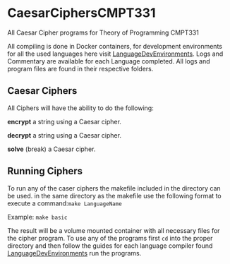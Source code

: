 # CaesarCiphersCMPT331
All Caesar Cipher programs for Theory of Programming CMPT331

All compiling is done in Docker containers, for development environments for all the used languages here visit [LanguageDevEnvironments](https://github.com/dgisolfi/LanguageDevEnvironments). Logs and Commentary are available for each Language completed. All logs and program files are found in their respective folders.

## Caesar Ciphers

All Ciphers will have the ability to do the following:

**encrypt** a string using a Caesar cipher.

**decrypt** a string using a Caesar cipher.

**solve** (break) a Caesar cipher.

## Running Ciphers

To run any of the caser ciphers the makefile included in the directory can be used. in the same directory as the makefile use the following format to execute a command:`make LanguageName`

Example: `make basic`

The result will be a volume mounted container with all necessary files for the cipher program. To use any of the programs first `cd` into the proper directory and then follow the guides for each language compiler found [LanguageDevEnvironments](https://github.com/dgisolfi/LanguageDevEnvironments) run the programs.